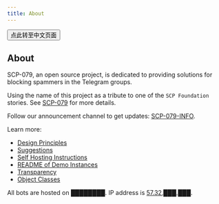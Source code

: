 ```yaml
---
title: About
---
```


<button onmouseover="PlaySound('totop1')" onmouseout="StopSound('totop1')" onclick="window.location.href = '/about-zh/';" class="zh">点此转至中文页面</button>

## About

SCP-079, an open source project, is dedicated to providing solutions for 
blocking spammers in the Telegram groups.

Using the name of this project as a tribute to one of the `SCP Foundation` 
stories. See [SCP-079](http://www.scp-wiki.net/scp-079) 
for more details.

Follow our announcement channel to get updates: [SCP-079-INFO](https://t.me/SCP_079_INFO).

Learn more:

- [Design Principles](/principles/)
- [Suggestions](/suggestions/)
- [Self Hosting Instructions](/how/)
- [README of Demo Instances](/readme/)
- [Transparency](/transparency/)
- [Object Classes](/classes/)

All bots are hosted on ████████. IP address is [57.32.███.███](http://www.scp-wiki.net/scp-614).

<audio src="/audio/page/about.ogg" autoplay></audio>
